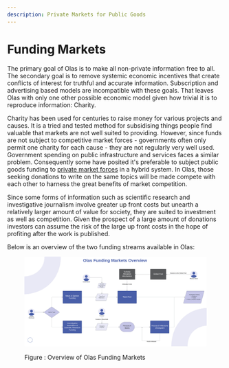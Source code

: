 ```yaml
---
description: Private Markets for Public Goods
---
```


# Funding Markets

The primary goal of Olas is to make all non-private information free to all. The secondary goal is to remove systemic economic incentives that create conflicts of interest for truthful and accurate information. Subscription and advertising based models are incompatible with these goals. That leaves Olas with only one other possible economic model given how trivial it is to reproduce information: Charity.&#x20;

Charity has been used for centuries to raise money for various projects and causes. It is a tried and tested method for subsidising things people find valuable that markets are not well suited to providing. However, since funds are not subject to competitive market forces - governments often only permit one charity for each cause - they are not regularly very well used. Government spending on public infrastructure and services faces a similar problem. Consequently some have posited it's preferable to subject public goods funding to [private market forces](https://www.brookings.edu/books/private-markets-for-public-goods/) in a hybrid system. In Olas, those seeking donations to write on the same topics will be made compete with each other to harness the great benefits of market competition.

Since some forms of information such as scientific research and investigative journalism involve greater up front costs but unearth a relatively larger amount of value for society, they are suited to investment as well as competition. Given the prospect of a large amount of donations investors can assume the risk of the large up front costs in the hope of profiting after the work is published. &#x20;

Below is an overview of the two funding streams available in Olas:



<figure><img src="../../.gitbook/assets/funding markets.png" alt=""><figcaption><p>Figure : Overview of Olas Funding Markets</p></figcaption></figure>
